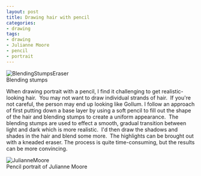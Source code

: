 ```yaml
---
layout: post
title: Drawing hair with pencil
categories:
- drawing
tags:
- drawing
- Julianne Moore
- pencil
- portrait
---
```

<img title="BlendingStumpsEraser" src="http://yentran.isamonkey.org/gallery/images/BlendingStumpsEraser-150x150.jpg" />

<figcaption>Blending stumps</figcaption>

When drawing portrait with a pencil, I find it challenging to get realistic-looking hair.  You may not want to draw individual strands of hair.  If you're not careful, the person may end up looking like Gollum.
I follow an approach of first putting down a base layer by using a soft pencil to fill out the shape of the hair and blending stumps to create a uniform appearance.  The blending stumps are used to effect a smooth, gradual transition between light and dark which is more realistic.  I'd then draw the shadows and shades in the hair and blend some more.  The highlights can be brought out with a kneaded eraser. The process is quite time-consuming, but the results can be more convincing.

<img title="JulianneMoore" src="http://yentran.isamonkey.org/gallery/images/JulianneMoore.jpg" />

<figcaption>Pencil portrait of Julianne Moore</figcaption>
